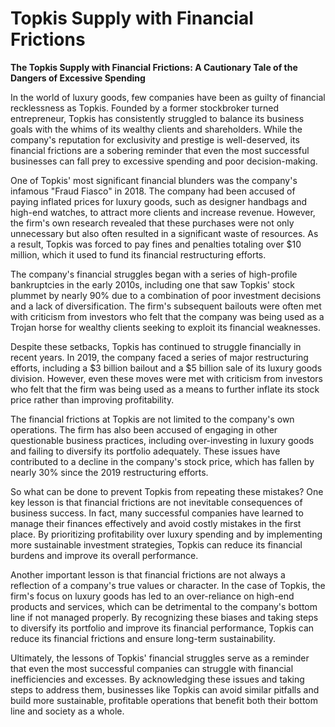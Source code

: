 # Topkis Supply with Financial Frictions

**The Topkis Supply with Financial Frictions: A Cautionary Tale of the Dangers of Excessive Spending**

In the world of luxury goods, few companies have been as guilty of financial recklessness as Topkis. Founded by a former stockbroker turned entrepreneur, Topkis has consistently struggled to balance its business goals with the whims of its wealthy clients and shareholders. While the company's reputation for exclusivity and prestige is well-deserved, its financial frictions are a sobering reminder that even the most successful businesses can fall prey to excessive spending and poor decision-making.

One of Topkis' most significant financial blunders was the company's infamous "Fraud Fiasco" in 2018. The company had been accused of paying inflated prices for luxury goods, such as designer handbags and high-end watches, to attract more clients and increase revenue. However, the firm's own research revealed that these purchases were not only unnecessary but also often resulted in a significant waste of resources. As a result, Topkis was forced to pay fines and penalties totaling over $10 million, which it used to fund its financial restructuring efforts.

The company's financial struggles began with a series of high-profile bankruptcies in the early 2010s, including one that saw Topkis' stock plummet by nearly 90% due to a combination of poor investment decisions and a lack of diversification. The firm's subsequent bailouts were often met with criticism from investors who felt that the company was being used as a Trojan horse for wealthy clients seeking to exploit its financial weaknesses.

Despite these setbacks, Topkis has continued to struggle financially in recent years. In 2019, the company faced a series of major restructuring efforts, including a $3 billion bailout and a $5 billion sale of its luxury goods division. However, even these moves were met with criticism from investors who felt that the firm was being used as a means to further inflate its stock price rather than improving profitability.

The financial frictions at Topkis are not limited to the company's own operations. The firm has also been accused of engaging in other questionable business practices, including over-investing in luxury goods and failing to diversify its portfolio adequately. These issues have contributed to a decline in the company's stock price, which has fallen by nearly 30% since the 2019 restructuring efforts.

So what can be done to prevent Topkis from repeating these mistakes? One key lesson is that financial frictions are not inevitable consequences of business success. In fact, many successful companies have learned to manage their finances effectively and avoid costly mistakes in the first place. By prioritizing profitability over luxury spending and by implementing more sustainable investment strategies, Topkis can reduce its financial burdens and improve its overall performance.

Another important lesson is that financial frictions are not always a reflection of a company's true values or character. In the case of Topkis, the firm's focus on luxury goods has led to an over-reliance on high-end products and services, which can be detrimental to the company's bottom line if not managed properly. By recognizing these biases and taking steps to diversify its portfolio and improve its financial performance, Topkis can reduce its financial frictions and ensure long-term sustainability.

Ultimately, the lessons of Topkis' financial struggles serve as a reminder that even the most successful companies can struggle with financial inefficiencies and excesses. By acknowledging these issues and taking steps to address them, businesses like Topkis can avoid similar pitfalls and build more sustainable, profitable operations that benefit both their bottom line and society as a whole.
